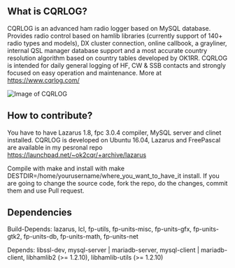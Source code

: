 What is CQRLOG?
---------------

CQRLOG is an advanced ham radio logger based on MySQL database. Provides radio control 
based on hamlib libraries (currently support of 140+ radio types and models), DX cluster 
connection, online callbook, a grayliner, internal QSL manager database support and a most 
accurate country resolution algorithm based on country tables developed by OK1RR. CQRLOG is 
intended for daily general logging of HF, CW & SSB contacts and strongly focused on easy 
operation and maintenance. More at https://www.cqrlog.com/

![Image of CQRLOG](https://cqrlog.com/images/users/ok2cqr.png)

How to contribute?
-------------------

You have to have Lazarus 1.8, fpc 3.0.4 compiler, MySQL server and clinet installed.
CQRLOG is developed on Ubuntu 16.04, Lazarus and FreePascal are available in my pesronal repo  https://launchpad.net/~ok2cqr/+archive/lazarus

Compile with make and install with make DESTDIR=/home/yourusername/where_you_want_to_have_it install. If you are 
going to change the source code, fork the repo, do the changes, commit them and use Pull request.

Dependencies
-------------

Build-Depends: lazarus, lcl, fp-utils, fp-units-misc, fp-units-gfx, fp-units-gtk2, fp-units-db, fp-units-math, fp-units-net

Depends: libssl-dev, mysql-server | mariadb-server, mysql-client | mariadb-client, libhamlib2 (>= 1.2.10), libhamlib-utils (>= 1.2.10)
